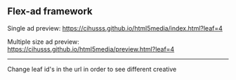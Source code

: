Flex-ad framework
---------------------

Single ad preview:
https://cihusss.github.io/html5media/index.html?leaf=4

Multiple size ad preview:
https://cihusss.github.io/html5media/preview.html?leaf=4

---------------------
Change leaf id's in the url in order to see different creative